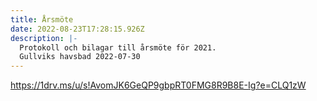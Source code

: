 ```yaml
---
title: Årsmöte
date: 2022-08-23T17:28:15.926Z
description: |-
  Protokoll och bilagar till årsmöte för 2021.
  Gullviks havsbad 2022-07-30
---
```

https://1drv.ms/u/s!AvomJK6GeQP9gbpRT0FMG8R9B8E-Ig?e=CLQ1zW